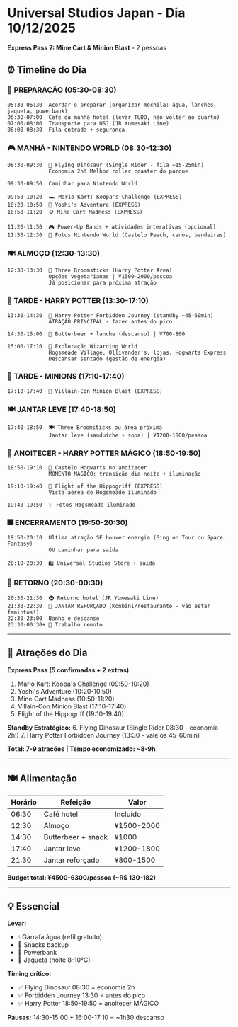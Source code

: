 # Universal Studios Japan - Dia 10/12/2025

**Express Pass 7: Mine Cart & Minion Blast** - 2 pessoas

## ⏰ Timeline do Dia

### 🌅 PREPARAÇÃO (05:30-08:30)
```
05:30-06:30  Acordar e preparar (organizar mochila: água, lanches, jaqueta, powerbank)
06:30-07:00  Café da manhã hotel (levar TUDO, não voltar ao quarto)
07:00-08:00  Transporte para USJ (JR Yumesaki Line)
08:00-08:30  Fila entrada + segurança
```

### 🎮 MANHÃ - NINTENDO WORLD (08:30-12:30)
```
08:30-09:30  🦕 Flying Dinosaur (Single Rider - fila ~15-25min)
             Economia 2h! Melhor roller coaster do parque

09:30-09:50  Caminhar para Nintendo World

09:50-10:20  🏎️ Mario Kart: Koopa's Challenge (EXPRESS)
10:20-10:50  🦕 Yoshi's Adventure (EXPRESS)
10:50-11:20  🪙 Mine Cart Madness (EXPRESS)

11:20-11:50  🎮 Power-Up Bands + atividades interativas (opcional)
11:50-12:30  📸 Fotos Nintendo World (Castelo Peach, canos, bandeiras)
```

### 🍽️ ALMOÇO (12:30-13:30)
```
12:30-13:30  🍴 Three Broomsticks (Harry Potter Area)
             Opções vegetarianas | ¥1500-2000/pessoa
             Já posicionar para próxima atração
```

### 🧙 TARDE - HARRY POTTER (13:30-17:10)
```
13:30-14:30  🏰 Harry Potter Forbidden Journey (standby ~45-60min)
             ATRAÇÃO PRINCIPAL - fazer antes do pico

14:30-15:00  🍺 Butterbeer + lanche (descanso) | ¥700-800

15:00-17:10  📸 Exploração Wizarding World
             Hogsmeade Village, Ollivander's, lojas, Hogwarts Express
             Descansar sentado (gestão de energia)
```

### 👾 TARDE - MINIONS (17:10-17:40)
```
17:10-17:40  🔫 Villain-Con Minion Blast (EXPRESS)
```

### 🍽️ JANTAR LEVE (17:40-18:50)
```
17:40-18:50  🍽️ Three Broomsticks ou área próxima
             Jantar leve (sanduíche + sopa) | ¥1200-1800/pessoa
```

### 🌆 ANOITECER - HARRY POTTER MÁGICO (18:50-19:50)
```
18:50-19:10  🌅 Castelo Hogwarts no anoitecer
             MOMENTO MÁGICO: transição dia-noite + iluminação

19:10-19:40  🦅 Flight of the Hippogriff (EXPRESS)
             Vista aérea de Hogsmeade iluminado

19:40-19:50  ✨ Fotos Hogsmeade iluminado
```

### 🎆 ENCERRAMENTO (19:50-20:30)
```
19:50-20:10  Última atração SE houver energia (Sing on Tour ou Space Fantasy)
             OU caminhar para saída

20:10-20:30  🛍️ Universal Studios Store + saída
```

### 🌙 RETORNO (20:30-00:30)
```
20:30-21:30  🚇 Retorno hotel (JR Yumesaki Line)
21:30-22:30  🍜 JANTAR REFORÇADO (Konbini/restaurante - vão estar famintos!)
22:30-23:00  Banho e descanso
23:30-00:30+ 💼 Trabalho remoto
```

---

## 🎯 Atrações do Dia

**Express Pass (5 confirmadas + 2 extras):**
1. Mario Kart: Koopa's Challenge (09:50-10:20)
2. Yoshi's Adventure (10:20-10:50)
3. Mine Cart Madness (10:50-11:20)
4. Villain-Con Minion Blast (17:10-17:40)
5. Flight of the Hippogriff (19:10-19:40)

**Standby Estratégico:**
6. Flying Dinosaur (Single Rider 08:30 - economia 2h!)
7. Harry Potter Forbidden Journey (13:30 - vale os 45-60min)

**Total: 7-9 atrações | Tempo economizado: ~8-9h**

---

## 🍽️ Alimentação

| Horário | Refeição | Valor |
|---------|----------|-------|
| 06:30 | Café hotel | Incluído |
| 12:30 | Almoço | ¥1500-2000 |
| 14:30 | Butterbeer + snack | ¥1000 |
| 17:40 | Jantar leve | ¥1200-1800 |
| 21:30 | Jantar reforçado | ¥800-1500 |

**Budget total: ¥4500-6300/pessoa (~R$ 130-182)**

---

## 💡 Essencial

**Levar:**
- 💧 Garrafa água (refil gratuito)
- 🍫 Snacks backup
- 🔋 Powerbank
- 🧥 Jaqueta (noite 8-10°C)

**Timing crítico:**
- ✅ Flying Dinosaur 08:30 = economia 2h
- ✅ Forbidden Journey 13:30 = antes do pico
- ✅ Harry Potter 18:50-19:50 = anoitecer MÁGICO

**Pausas:** 14:30-15:00 + 16:00-17:10 = ~1h30 descanso
